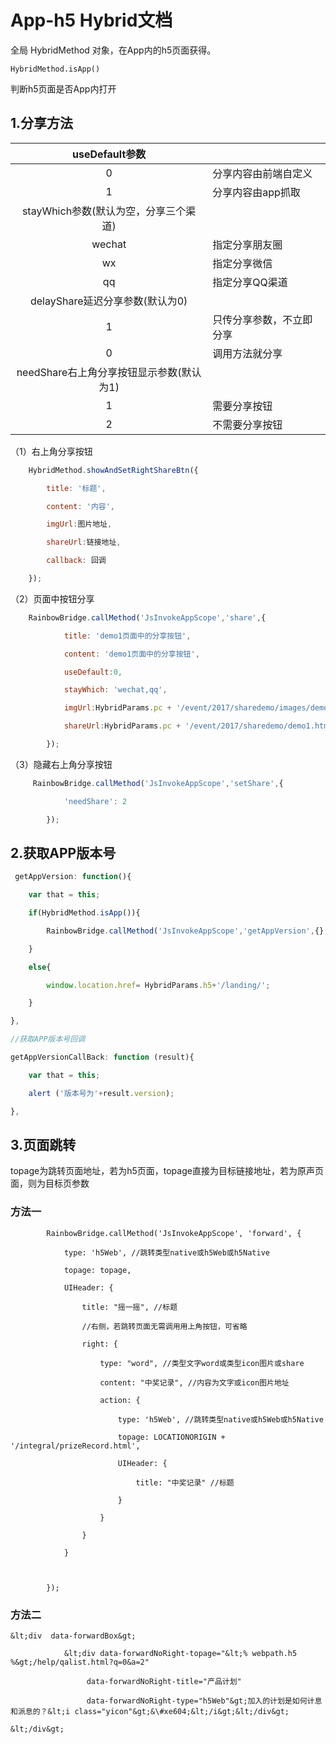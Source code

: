 # App-h5 Hybrid文档

全局 HybridMethod 对象，在App内的h5页面获得。

`HybridMethod.isApp()`

判断h5页面是否App内打开

## 1.分享方法

| useDefault参数 |  |
| :---: | :--- |
| 0 | 分享内容由前端自定义 |
| 1 | 分享内容由app抓取 |
| stayWhich参数\(默认为空，分享三个渠道\) |  |
| wechat | 指定分享朋友圈 |
| wx | 指定分享微信 |
| qq | 指定分享QQ渠道 |
| delayShare延迟分享参数\(默认为0\) |  |
| 1 | 只传分享参数，不立即分享 |
| 0 | 调用方法就分享 |
| needShare右上角分享按钮显示参数\(默认为1\) |  |
| 1 | 需要分享按钮 |
| 2 | 不需要分享按钮 |

 

（1）右上角分享按钮

```js
    HybridMethod.showAndSetRightShareBtn({

        title: '标题', 

        content: '内容',

        imgUrl:图片地址,

        shareUrl:链接地址,

        callback: 回调

    });
```

（2）页面中按钮分享

```js
    RainbowBridge.callMethod('JsInvokeAppScope','share',{

            title: 'demo1页面中的分享按钮', 

            content: 'demo1页面中的分享按钮',

            useDefault:0,

            stayWhich: 'wechat,qq',

            imgUrl:HybridParams.pc + '/event/2017/sharedemo/images/demo1.png',

            shareUrl:HybridParams.pc + '/event/2017/sharedemo/demo1.html?a=1&b=2\#asd',

        });
```

（3）隐藏右上角分享按钮

```js
     RainbowBridge.callMethod('JsInvokeAppScope','setShare',{

            'needShare': 2    

        });
```

## 2.获取APP版本号

```js
 getAppVersion: function(){   

    var that = this;

    if(HybridMethod.isApp()){

        RainbowBridge.callMethod('JsInvokeAppScope','getAppVersion',{},that.getAppVersionCallBack);

    }

    else{

        window.location.href= HybridParams.h5+'/landing/';

    }

},

//获取APP版本号回调

getAppVersionCallBack: function (result){

    var that = this;

    alert ('版本号为'+result.version);

},
```

## 3.页面跳转

topage为跳转页面地址，若为h5页面，topage直接为目标链接地址，若为原声页面，则为目标页参数

### 方法一

```
        RainbowBridge.callMethod('JsInvokeAppScope', 'forward', {

            type: 'h5Web', //跳转类型native或h5Web或h5Native

            topage: topage,

            UIHeader: {

                title: "摇一摇", //标题

                //右侧，若跳转页面无需调用用上角按钮，可省略

                right: {

                    type: "word", //类型文字word或类型icon图片或share

                    content: "中奖记录", //内容为文字或icon图片地址

                    action: {

                        type: 'h5Web', //跳转类型native或h5Web或h5Native

                        topage: LOCATIONORIGIN + '/integral/prizeRecord.html',

                        UIHeader: {

                            title: "中奖记录" //标题

                        }

                    }

                }

            }



        });
```

### 方法二

    &lt;div  data-forwardBox&gt;

                &lt;div data-forwardNoRight-topage="&lt;% webpath.h5 %&gt;/help/qalist.html?q=0&a=2"

                     data-forwardNoRight-title="产品计划"

                     data-forwardNoRight-type="h5Web"&gt;加入的计划是如何计息和派息的？&lt;i class="yicon"&gt;&\#xe604;&lt;/i&gt;&lt;/div&gt;

    &lt;/div&gt;

